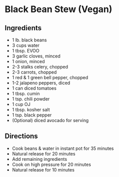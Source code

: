 # Black Bean Stew (Vegan)

## Ingredients

- 1 lb. black beans
- 3 cups water
- 1 tbsp. EVOO
- 3 garlic cloves, minced
- 1 onion, minced
- 2-3 stalks celery, chopped
- 2-3 carrots, chopped
- 1 red & 1 green bell pepper, chopped
- 1-2 jalapeno peppers, diced
- 1 can diced tomatoes
- 1 tbsp. cumin
- 1 tsp. chili powder
- 1 cup OJ
- 1 tbsp. kosher salt
- 1 tsp. black pepper
- (Optional) diced avocado for serving

## Directions

- Cook beans & water in instant pot for 35 minutes
- Natural release for 20 minutes
- Add remaining ingredients
- Cook on high pressure for 20 minutes
- Natural release for 10 minutes
